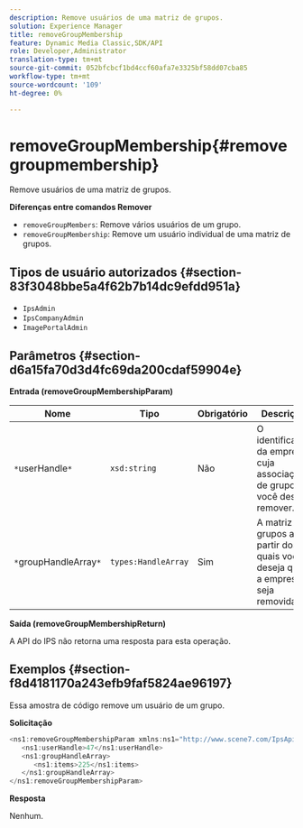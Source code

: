 ```yaml
---
description: Remove usuários de uma matriz de grupos.
solution: Experience Manager
title: removeGroupMembership
feature: Dynamic Media Classic,SDK/API
role: Developer,Administrator
translation-type: tm+mt
source-git-commit: 052bfcbcf1bd4ccf60afa7e3325bf58dd07cba85
workflow-type: tm+mt
source-wordcount: '109'
ht-degree: 0%

---
```



# removeGroupMembership{#removegroupmembership}

Remove usuários de uma matriz de grupos.

**Diferenças entre comandos Remover**

* `removeGroupMembers`: Remove vários usuários de um grupo.
* `removeGroupMembership`: Remove um usuário individual de uma matriz de grupos.

## Tipos de usuário autorizados {#section-83f3048bbe5a4f62b7b14dc9efdd951a}

* `IpsAdmin`
* `IpsCompanyAdmin`
* `ImagePortalAdmin`

## Parâmetros {#section-d6a15fa70d3d4fc69da200cdaf59904e}

**Entrada (removeGroupMembershipParam)**

| Nome | Tipo | Obrigatório | Descrição |
|---|---|---|---|
| `*`userHandle`*` | `xsd:string` | Não | O identificador da empresa cuja associação de grupo você deseja remover. |
| `*`groupHandleArray`*` | `types:HandleArray` | Sim | A matriz de grupos a partir dos quais você deseja que a empresa seja removida. |

**Saída (removeGroupMembershipReturn)**

A API do IPS não retorna uma resposta para esta operação.

## Exemplos {#section-f8d4181170a243efb9faf5824ae96197}

Essa amostra de código remove um usuário de um grupo.

**Solicitação**

```java
<ns1:removeGroupMembershipParam xmlns:ns1="http://www.scene7.com/IpsApi/xsd">
   <ns1:userHandle>47</ns1:userHandle>
   <ns1:groupHandleArray>
      <ns1:items>225</ns1:items>
   </ns1:groupHandleArray>
</ns1:removeGroupMembershipParam>
```

**Resposta**

Nenhum.

